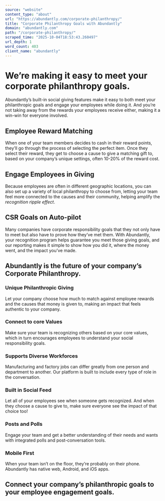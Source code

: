 ```yaml
---
source: "website"
content_type: "about"
url: "https://abundantly.com/corporate-philanthropy/"
title: "Corporate Philanthropy Goals with Abundantly"
domain: "abundantly.com"
path: "/corporate-philanthropy/"
scraped_time: "2025-10-04T18:53:43.260497"
url_depth: 1
word_count: 403
client_name: "abundantly"
---
```


# We’re making it easy to meet your corporate philanthropy goals.

Abundantly’s built-in social giving features make it easy to both meet your philanthropic goals and engage your employees while doing it. And you’re not taking away from the rewards your employees receive either, making it a win-win for everyone involved.

## Employee Reward Matching

When one of your team members decides to cash in their reward points, they’ll go through the process of selecting the perfect item. Once they select their reward, they get to choose a cause to give a matching gift to, based on your company’s unique settings, often 10-20% of the reward cost.

## Engage Employees in Giving

Because employees are often in different geographic locations, you can also set up a variety of local philanthropy to choose from, letting your team feel more connected to the causes and their community, helping amplify the _recognition ripple effect_.

## CSR Goals on Auto-pilot

Many companies have corporate responsibility goals that they not only have to meet but also have to prove how they’ve met them. With Abundantly, your recognition program helps guarantee you meet those giving goals, and our reporting makes it simple to show how you did it, where the money went, and the impact you’ve made. 

## Abundantly is the future of your company’s Corporate Philanthropy.

### Unique Philanthropic Giving

Let your company choose how much to match against employee rewards and the causes that money is given to, making an impact that feels authentic to your company.

### Connect to core Values

Make sure your team is recognizing others based on your core values, which in turn encourages employees to understand your social responsibility goals.

### Supports Diverse Workforces

Manufacturing and factory jobs can differ greatly from one person and department to another. Our platform is built to include every type of role in the conversation.

### Built in Social Feed

Let all of your employees see when someone gets recognized. And when they choose a cause to give to, make sure everyone see the impact of that choice too!

### Posts and Polls

Engage your team and get a better understanding of their needs and wants with integrated polls and post-conversation tools.

### Mobile First

When your team isn’t on the floor, they’re probably on their phone. Abundantly has native web, Android, and iOS apps.

## Connect your company’s philanthropic goals to your employee engagement goals.